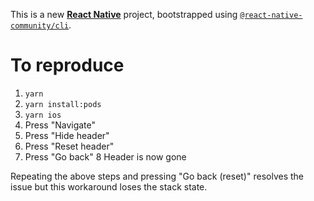 This is a new [**React Native**](https://reactnative.dev) project, bootstrapped using [`@react-native-community/cli`](https://github.com/react-native-community/cli).

# To reproduce

1. `yarn`
2. `yarn install:pods`
3. `yarn ios`
4. Press "Navigate"
5. Press "Hide header"
6. Press "Reset header"
7. Press "Go back"
8 Header is now gone

Repeating the above steps and pressing "Go back (reset)" resolves the issue but this workaround loses the stack state.